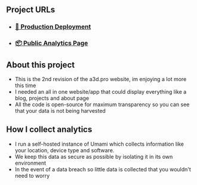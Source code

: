 ## Project URLs

- ### [🐳 Production Deployment](https://a3d.pro)
- ### [📦 Public Analytics Page](https://umami.a3d.pro/share/nI1FDSuCssQJXF6h/a3d.pro)

## About this project
- This is the 2nd revision of the a3d.pro website, im enjoying a lot more this time
- I needed an all in one website/app that could display everything like a blog, projects and about page
- All the code is open-source for maximum transparency so you can see that your data is not being harvested

## How I collect analytics
- I run a self-hosted instance of Umami which collects information like your location, device type and software.
- We keep this data as secure as possible by isolating it in its own environment
- In the event of a data breach so little data is collected that you wouldn't need to worry
